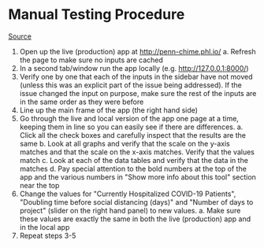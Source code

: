 # Manual Testing Procedure

[Source](https://docs.google.com/document/d/19wl9BHUE5PXYQdSiljIGkWTPfYzHXqlyht8yIpCXukg/edit#)

1. Open up the live (production) app at http://penn-chime.phl.io/
    a. Refresh the page to make sure no inputs are cached
2. In a second tab/window run the app locally (e.g. http://127.0.0.1:8000/)
3. Verify one by one that each of the inputs in the sidebar have not moved (unless this was an explicit part of the issue being addressed). If the issue changed the input on purpose, make sure the rest of the inputs are in the same order as they were before
4. Line up the main frame of the app (the right hand side)
5. Go through the live and local version of the app one page at a time, keeping them in line so you can easily see if there are differences.
    a. Click all the check boxes and carefully inspect that the results are the same
    b. Look at all graphs and verify that the scale on the y-axis matches and that the scale on the x-axis matches. Verify that the values match
    c. Look at each of the data tables and verify that the data in the matches
    d. Pay special attention to the bold numbers at the top of the app and the various numbers in "Show more info about this tool" section near the top
6. Change the values for "Currently Hospitalized COVID-19 Patients", "Doubling time before social distancing (days)" and "Number of days to project" (slider on the right hand panel) to new values.
    a. Make sure these values are exactly the same in both the live (production) app and in the local app
7. Repeat steps 3-5
